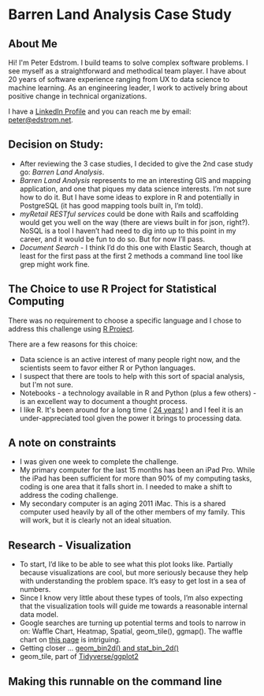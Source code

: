 # Barren Land Analysis Case Study

## About Me

Hi! I'm Peter Edstrom. I build teams to solve complex software problems. I see myself as a straightforward and methodical team player. I have about 20 years of software experience ranging from UX to data science to machine learning. As an engineering leader, I work to actively bring about positive change in technical organizations.

I have a [LinkedIn Profile](https://www.linkedin.com/in/peteredstrom/) and you can reach me by email: [peter@edstrom.net](mailto:peter@edstrom.net). 

## Decision on Study:

* After reviewing the 3 case studies, I decided to give the 2nd case study go: _Barren Land Analysis_.
* _Barren Land Analysis_ represents to me an interesting GIS and mapping application, and one that piques my data science interests. I’m not sure how to do it. But I have some ideas to explore in R and potentially in PostgreSQL (it has good mapping tools built in, I’m told). 
* _myRetail RESTful services_ could be done with Rails and scaffolding would get you well on the way (there are views built in for json, right?). NoSQL is a tool I haven’t had need to dig into up to this point in my career, and it would be fun to do so. But for now I’ll pass. 
* _Document Search_ - I think I’d do this one with Elastic Search, though at least for the first pass at the first 2 methods a command line tool like grep might work fine. 

## The Choice to use R Project for Statistical Computing

There was no requirement to choose a specific language and I chose to address this challenge using [R Project](https://www.r-project.org).

There are a few reasons for this choice: 

* Data science is an active interest of many people right now, and the scientists seem to favor either R or Python languages.
* I suspect that there are tools to help with this sort of spacial analysis, but I'm not sure. 
* Notebooks - a technology available in R and Python (plus a few others) - is an excellent way to document a thought process.
* I like R. It's been around for a long time ( [24 years!](https://en.wikipedia.org/wiki/R_(programming_language)) ) and I feel it is an under-appreciated tool given the power it brings to processing data.

## A note on constraints

* I was given one week to complete the challenge.
* My primary computer for the last 15 months has been an iPad Pro. While the iPad has been sufficient for more than 90% of my computing tasks, coding is one area that it falls short in. I needed to make a shift to address the coding challenge.
* My secondary computer is an aging 2011 iMac. This is a shared computer used heavily by all of the other members of my family. This will work, but it is clearly not an ideal situation.

## Research - Visualization

* To start, I’d like to be able to see what this plot looks like. Partially because visualizations are cool, but more seriously because they help with understanding the problem space. It’s easy to get lost in a sea of numbers.
* Since I know very little about these types of tools, I’m also expecting that the visualization tools will guide me towards a reasonable internal data model. 
* Google searches are turning up potential terms and tools to narrow in on: Waffle Chart, Heatmap, Spatial, geom_tile(), ggmap(). The waffle chart on [this page](http://r-statistics.co/Top50-Ggplot2-Visualizations-MasterList-R-Code.html) is intriguing. 
* Getting closer ... [geom_bin2d() and stat_bin_2d()](http://ggplot2.tidyverse.org/reference/geom_bin2d.html)
* geom_tile, part of [Tidyverse/ggplot2](http://ggplot2.tidyverse.org/reference/geom_tile.html)


## Making this runnable on the command line